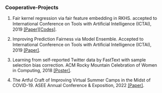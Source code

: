 ### Cooperative-Projects 
1. Fair kernel regression via fair feature embedding in RKHS. accepted to International Conference on Tools with Artiﬁcial Intelligence (ICTAI), 2019
[[Paper]](https://arxiv.org/abs/1907.02242)[[Codes]](https://github.com/aokray/FFE).

2. Improving Prediction Fairness via Model Ensemble. Accepted to International Conference on Tools with Artiﬁcial Intelligence (ICTAI), 2019
[[Paper]](https://ieeexplore.ieee.org/abstract/document/8995403).

3. Learning from self-reported Twitter data by FastText with sample selection bias correction. ACM Rocky Mountain Celebration of Women in Computing, 2018 [[Poster]](https://github.com/HuiHu1/Cooperative-Projects/blob/main/Learning%20from%20self-reported%20Twitter%20data%20by%20FastText%20with%20sample%20selection%20bias%20correction.pdf).

4. The Artful Craft of Improving Virtual Summer Camps in the Midst of COVID-19. ASEE Annual Conference & Exposition, 2022 [[Paper]](https://scholar.google.com/citations?view_op=view_citation&hl=zh-CN&user=DHXqmH8AAAAJ&sortby=pubdate&citation_for_view=DHXqmH8AAAAJ:ufrVoPGSRksC).




